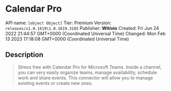# Calendar Pro
API name: `[object Object]`
Tier: Premium
Version: `releases/v1.0.1619\1.0.1619.3185`
Publisher: **Witivio**
Created: Fri Jun 24 2022 21:44:57 GMT+0000 (Coordinated Universal Time)
Changed: Mon Feb 13 2023 17:18:08 GMT+0000 (Coordinated Universal Time)

## Description
> Stress free with Calendar Pro for Microsoft Teams. Inside a channel, you can very easily organize teams, manage availability, schedule work and share events. This connector will allow you to manage existing events or create new ones.
